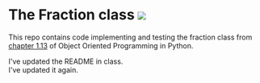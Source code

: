 # The Fraction class ![](https://api.travis-ci.com/peter-dimitrov/fraction.svg?branch=master)

This repo contains code implementing and testing the fraction class from [chapter 1.13](https://runestone.academy/runestone/books/published/pythonds/Introduction/ObjectOrientedProgramminginPythonDefiningClasses.html#a-fraction-class) of Object Oriented Programming in Python.

I've updated the README in class.  
I've updated it again.
